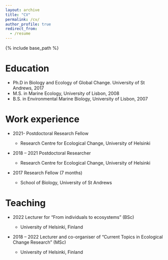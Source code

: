 ```yaml
---
layout: archive
title: "CV"
permalink: /cv/
author_profile: true
redirect_from:
  - /resume
---
```


{% include base_path %}

Education
======
* Ph.D in Biology and Ecology of Global Change. University of St Andrews, 2017
* M.S. in Marine Ecology, University of Lisbon, 2008
* B.S. in Environmental Marine Biology, University of Lisbon, 2007


Work experience
======
* 2021-   Postdoctoral Research Fellow
  * Research Centre for Ecological Change, University of Helsinki

* 2018 – 2021	Postdoctoral Researcher
  * Research Centre for Ecological Change, University of Helsinki
  
* 2017	Research Fellow (7 months) 
  * School of Biology, University of St Andrews


Teaching
======
* 2022	Lecturer for “From individuals to ecosystems” (BSc)
  * University of Helsinki, Finland

* 2018 – 2022 Lecturer and co-organiser of “Current Topics in Ecological Change Research” (MSc)
  * University of Helsinki, Finland
  

